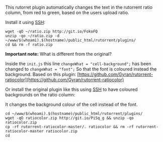 
This rutorret plugin automatically changes the text in the rutorrent ratio column, from red to green, based on the users upload ratio.

Install it using [SSH](https://www.feralhosting.com/faq/view?question=12):

~~~
wget -qO ~/ratio.zip http://git.io/FokoFQ
unzip -qo ~/ratio.zip -d ~/www/$(whoami).$(hostname)/public_html/rutorrent/plugins/
cd && rm -f ratio.zip
~~~

**Important note:** What is different from the original?

Inside the `init.js` this line `changeWhat = "cell-background";` has been changed to `changeWhat = "font";` So that the font is coloured instead the background. Based on this plugin: [https://github.com/Gyran/rutorrent-ratiocolor](https://github.com/Gyran/rutorrent-ratiocolor)

Or install the original plugin like this using [SSH](https://www.feralhosting.com/faq/view?question=12) to have coloured backgrounds on the ratio column:

It changes the background colour of the cell instead of the font.

~~~
cd ~/www/$(whoami).$(hostname)/public_html/rutorrent/plugins/
wget -qO ratiocolor.zip http://git.io/PiSq_g && unzip -qo ratiocolor.zip
cp -rf rutorrent-ratiocolor-master/. ratiocolor && rm -rf rutorrent-ratiocolor-master ratiocolor.zip
cd
~~~




